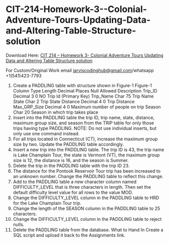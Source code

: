 # CIT-214-Homework-3--Colonial-Adventure-Tours-Updating-Data-and-Altering-Table-Structure-solution

Download Here: [CIT 214 – Homework 3- Colonial Adventure Tours Updating Data and Altering Table Structure solution](https://jarviscodinghub.com/assignment/cit-214-homework-3-colonial-adventure-tours-updating-data-and-altering-table-structure-solution/)

For Custom/Original Work email jarviscodinghub@gmail.com/whatsapp +1(541)423-7793

1. Create a PADDLING table with structure shown in Figure-1
Figure-1
Column Type Length Decimal
Places
Null Allowed Description
Trip_ID Decimal 3 0 NO Trip Id (Primary
Key)
Trip_Name Char 75 Trip Name
State Char 2 Trip State
Distance Decimal 4 0 Trip Distance
Max_GRP_Size Decimal 4 0 Maximum number
of people on trip
Season Char 20 Season in which
trip takes place
2. Insert into the PADDLING table the trip ID, trip name, state, distance, maximum group size,
and season from the TRIP table for only those trips having type PADDLING.
NOTE: Do not use individual inserts, but only use one command instead.
3. For all trips located in Connecticut (CT), increase the maximum group size by two. Update
the PADDLING table accordingly.
4. Insert a new trip into the PADDLING table. The trip ID is 43, the trip name is Lake Champlain
Tour, the state is Vermont (VT), the maximum group size is 12, the distance is 16, and the
season is Summer.
5. Delete the trip in the PADDLING table with the trip ID 23.
6. The distance for the Pontook Reservoir Tour trip has been increased to an unknown number.
Change the PADDLING table to reflect this change.
7. Add to the PADDLING table a new character column named DIFFICULTY_LEVEL that is
three characters in length. Then set the default difficulty level value for all rows to the value
MOD.
8. Change the DIFFICULTY_LEVEL column in the PADDLING table to HRD for the Lake
Champlain Tour trip.
9. Change the length of the SEASON column in the PADDLING table to 25 characters.
10. Change the DIFFICULTY_LEVEL column in the PADDLING table to reject nulls.
11. Delete the PADDLING table from the database.
What to Hand In
Create a SQL script and upload it back to the Assignments link.

